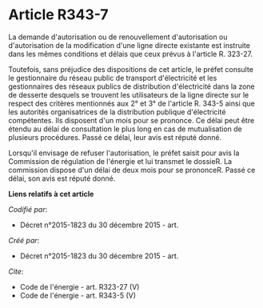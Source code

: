 # Article R343-7

La demande d'autorisation ou de renouvellement d'autorisation ou d'autorisation de la modification d'une ligne directe
existante est instruite dans les mêmes conditions et délais que ceux prévus à l'article R. 323-27. 

Toutefois, sans préjudice des dispositions de cet article, le préfet consulte le gestionnaire du réseau public de transport
d'électricité et les gestionnaires des réseaux publics de distribution d'électricité dans la zone de desserte desquels se
trouvent les utilisateurs de la ligne directe sur le respect des critères mentionnés aux 2° et 3° de l'article R. 343-5 ainsi
que les autorités organisatrices de la distribution publique d'électricité compétentes. Ils disposent d'un mois pour se
prononce. Ce délai peut être étendu au délai de consultation le plus long en cas de mutualisation de plusieurs procédures.
Passé ce délai, leur avis est réputé donné. 

Lorsqu'il envisage de refuser l'autorisation, le préfet saisit pour avis la Commission de régulation de l'énergie et lui
transmet le dossieR. La commission dispose d'un délai de deux mois pour se prononceR. Passé ce délai, son avis est réputé
donné.

**Liens relatifs à cet article**

_Codifié par_:

  - Décret n°2015-1823 du 30 décembre 2015 - art.

_Créé par_:

  - Décret n°2015-1823 du 30 décembre 2015 - art.

_Cite_:

  - Code de l'énergie - art. R323-27 (V)
  - Code de l'énergie - art. R343-5 (V)

